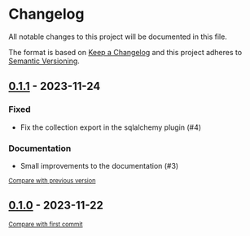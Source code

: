 # Changelog
All notable changes to this project will be documented in this file.

The format is based on [Keep a Changelog](http://keepachangelog.com/en/1.0.0/)
and this project adheres to [Semantic Versioning](http://semver.org/spec/v2.0.0.html).

<!-- insertion marker -->
## [0.1.1](https://github.com/okio-ai/nendo/releases/tag/0.1.1) - 2023-11-24

### Fixed

- Fix the collection export in the sqlalchemy plugin (#4)

### Documentation

- Small improvements to the documentation (#3)

<small>[Compare with previous version](https://github.com/okio-ai/nendo/compare/compare/0.1.0...0.1.1)</small>

## [0.1.0](https://github.com/okio-ai/nendo/releases/tag/0.1.0) - 2023-11-22

<small>[Compare with first commit](https://github.com/okio-ai/nendo/compare/5ae77e8d3cdf75802a395d91dbf31f4adf63d979...0.1.0)</small>
